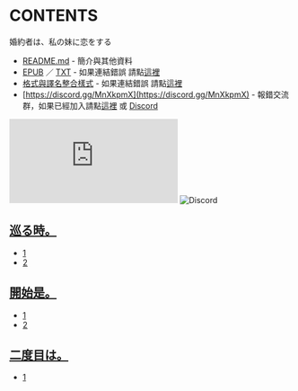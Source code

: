 # CONTENTS

婚約者は、私の妹に恋をする


- [README.md](README.md) - 簡介與其他資料
- [EPUB](https://gitlab.com/demonovel/epub-txt/blob/master/syosetu/%E5%A9%9A%E7%B4%84%E8%80%85%E3%81%AF%E3%80%81%E7%A7%81%E3%81%AE%E5%A6%B9%E3%81%AB%E6%81%8B%E3%82%92%E3%81%99%E3%82%8B.epub) ／ [TXT](https://gitlab.com/demonovel/epub-txt/blob/master/syosetu/out/%E5%A9%9A%E7%B4%84%E8%80%85%E3%81%AF%E3%80%81%E7%A7%81%E3%81%AE%E5%A6%B9%E3%81%AB%E6%81%8B%E3%82%92%E3%81%99%E3%82%8B.out.txt) - 如果連結錯誤 請點[這裡](https://gitlab.com/demonovel/epub-txt/tree/master)
- [格式與譯名整合樣式](https://github.com/bluelovers/node-novel/blob/master/lib/locales/%E5%A9%9A%E7%B4%84%E8%80%85%E3%81%AF%E3%80%81%E7%A7%81%E3%81%AE%E5%A6%B9%E3%81%AB%E6%81%8B%E3%82%92%E3%81%99%E3%82%8B.ts) - 如果連結錯誤 請點[這裡](https://github.com/bluelovers/node-novel/tree/master/lib/locales)
- [https://discord.gg/MnXkpmX](https://discord.gg/MnXkpmX) - 報錯交流群，如果已經加入請點[這裡](https://discordapp.com/channels/467794087769014273/467794088285175809) 或 [Discord](https://discordapp.com/channels/@me)


![導航目錄](https://chart.apis.google.com/chart?cht=qr&chs=150x150&chl=https://gitee.com/bluelovers/novel/blob/master/syosetu/婚約者は、私の妹に恋をする/導航目錄.md)  ![Discord](https://chart.apis.google.com/chart?cht=qr&chs=150x150&chl=https://discord.gg/MnXkpmX)




## [巡る時。](00000_%E5%B7%A1%E3%82%8B%E6%99%82%E3%80%82)

- [1](00000_%E5%B7%A1%E3%82%8B%E6%99%82%E3%80%82/1.txt)
- [2](00000_%E5%B7%A1%E3%82%8B%E6%99%82%E3%80%82/2.txt)


## [開始是。](00010_%E9%96%8B%E5%A7%8B%E6%98%AF%E3%80%82)

- [1](00010_%E9%96%8B%E5%A7%8B%E6%98%AF%E3%80%82/1.txt)
- [2](00010_%E9%96%8B%E5%A7%8B%E6%98%AF%E3%80%82/2.txt)


## [二度目は。](00020_%E4%BA%8C%E5%BA%A6%E7%9B%AE%E3%81%AF%E3%80%82)

- [1](00020_%E4%BA%8C%E5%BA%A6%E7%9B%AE%E3%81%AF%E3%80%82/1.txt)

